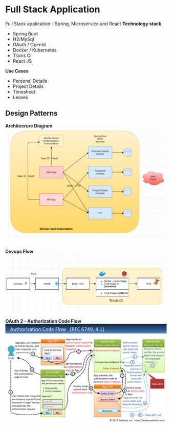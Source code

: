 # Full Stack Application
Full Stack application - Spring, Microservice and React
**Technology stack**
 - Spring Boot
 - H2/MySql
 - OAuth / OpenId
 - Docker / Kubernetes
 - Travis CI
 - React JS
 
**Use Cases**
 - Personal Details
 - Project Details
 - Timesheet
 - Leaves

 
**Design Patterns**
 - 
 
**Architecrure Diagram**
![Architecture Diagram](https://github.com/chanabasappa-prog/full-stack/blob/master/arch.png) 

**Devops Flow**
![DevOps Flow](https://github.com/chanabasappa-prog/full-stack/blob/master/DevOps.PNG)

**OAuth 2 - Authorization Code Flow**
![Authorization Code Flow](https://github.com/chanabasappa-prog/full-stack/blob/master/Authorization_code_flow.png)









